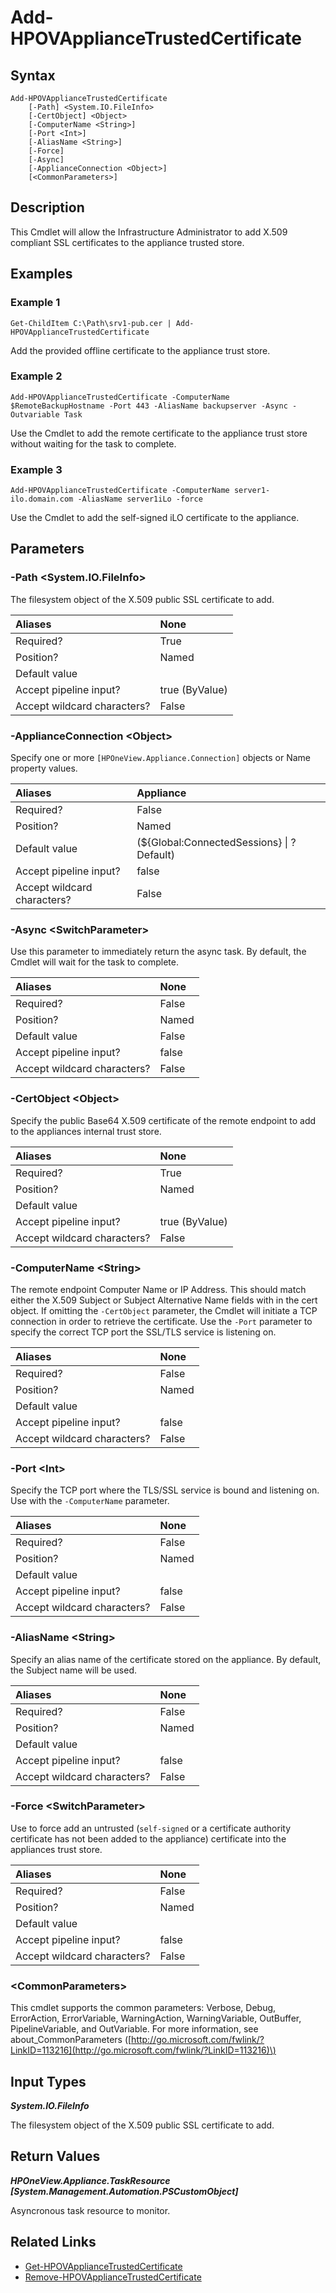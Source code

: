 ﻿---
description: Add X.509 SSL certificates to appliance trusted store.
---

# Add-HPOVApplianceTrustedCertificate

## Syntax

```text
Add-HPOVApplianceTrustedCertificate
    [-Path] <System.IO.FileInfo>
    [-CertObject] <Object>
    [-ComputerName <String>]
    [-Port <Int>]
    [-AliasName <String>]
    [-Force]
    [-Async]
    [-ApplianceConnection <Object>]
    [<CommonParameters>]
```

## Description

This Cmdlet will allow the Infrastructure Administrator to add X.509 compliant SSL certificates to the appliance trusted store.

## Examples

###  Example 1 

```text
Get-ChildItem C:\Path\srv1-pub.cer | Add-HPOVApplianceTrustedCertificate

```

Add the provided offline certificate to the appliance trust store.

###  Example 2 

```text
Add-HPOVApplianceTrustedCertificate -ComputerName $RemoteBackupHostname -Port 443 -AliasName backupserver -Async -Outvariable Task

```

Use the Cmdlet to add the remote certificate to the appliance trust store without waiting for the task to complete.

###  Example 3 

```text
Add-HPOVApplianceTrustedCertificate -ComputerName server1-ilo.domain.com -AliasName server1iLo -force

```

Use the Cmdlet to add the self-signed iLO certificate to the appliance.

## Parameters

### -Path &lt;System.IO.FileInfo&gt;

The filesystem object of the X.509 public SSL certificate to add.

| Aliases | None |
| :--- | :--- |
| Required? | True |
| Position? | Named |
| Default value |  |
| Accept pipeline input? | true (ByValue) |
| Accept wildcard characters? | False |

### -ApplianceConnection &lt;Object&gt;

Specify one or more `[HPOneView.Appliance.Connection]` objects or Name property values.

| Aliases | Appliance |
| :--- | :--- |
| Required? | False |
| Position? | Named |
| Default value | (${Global:ConnectedSessions} &vert; ? Default) |
| Accept pipeline input? | false |
| Accept wildcard characters? | False |

### -Async &lt;SwitchParameter&gt;

Use this parameter to immediately return the async task.  By default, the Cmdlet will wait for the task to complete.

| Aliases | None |
| :--- | :--- |
| Required? | False |
| Position? | Named |
| Default value | False |
| Accept pipeline input? | false |
| Accept wildcard characters? | False |

### -CertObject &lt;Object&gt;

Specify the public Base64 X.509 certificate of the remote endpoint to add to the appliances internal trust store.

| Aliases | None |
| :--- | :--- |
| Required? | True |
| Position? | Named |
| Default value |  |
| Accept pipeline input? | true (ByValue) |
| Accept wildcard characters? | False |

### -ComputerName &lt;String&gt;

The remote endpoint Computer Name or IP Address.  This should match either the X.509 Subject or Subject Alternative Name fields with in the cert object.  If omitting the `-CertObject` parameter, the Cmdlet will initiate a TCP connection in order to retrieve the certificate.  Use the `-Port` parameter to specify the correct TCP port the SSL/TLS service is listening on.

| Aliases | None |
| :--- | :--- |
| Required? | False |
| Position? | Named |
| Default value |  |
| Accept pipeline input? | false |
| Accept wildcard characters? | False |

### -Port &lt;Int&gt;

Specify the TCP port where the TLS/SSL service is bound and listening on.  Use with the `-ComputerName` parameter.

| Aliases | None |
| :--- | :--- |
| Required? | False |
| Position? | Named |
| Default value |  |
| Accept pipeline input? | false |
| Accept wildcard characters? | False |

### -AliasName &lt;String&gt;

Specify an alias name of the certificate stored on the appliance.  By default, the Subject name will be used.

| Aliases | None |
| :--- | :--- |
| Required? | False |
| Position? | Named |
| Default value |  |
| Accept pipeline input? | false |
| Accept wildcard characters? | False |

### -Force &lt;SwitchParameter&gt;

Use to force add an untrusted (`self-signed` or a certificate authority certificate has not been added to the appliance) certificate into the appliances trust store.

| Aliases | None |
| :--- | :--- |
| Required? | False |
| Position? | Named |
| Default value |  |
| Accept pipeline input? | false |
| Accept wildcard characters? | False |

### &lt;CommonParameters&gt;

This cmdlet supports the common parameters: Verbose, Debug, ErrorAction, ErrorVariable, WarningAction, WarningVariable, OutBuffer, PipelineVariable, and OutVariable. For more information, see about\_CommonParameters \([http://go.microsoft.com/fwlink/?LinkID=113216](http://go.microsoft.com/fwlink/?LinkID=113216)\)

## Input Types

_**System.IO.FileInfo**_

The filesystem object of the X.509 public SSL certificate to add.

## Return Values

_**HPOneView.Appliance.TaskResource [System.Management.Automation.PSCustomObject]**_

Asyncronous task resource to monitor.

## Related Links

* [Get-HPOVApplianceTrustedCertificate](get-hpovappliancetrustedcertificate.md)
* [Remove-HPOVApplianceTrustedCertificate](remove-hpovappliancetrustedcertificate.md)

